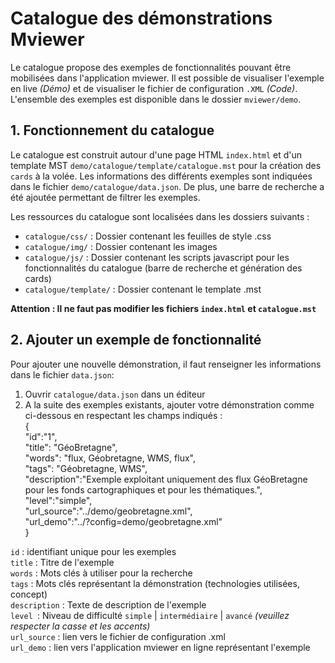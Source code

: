 # Catalogue des démonstrations Mviewer

Le catalogue propose des exemples de fonctionnalités pouvant être mobilisées dans l'application mviewer. Il est possible de visualiser l'exemple en live *(Démo)* et de visualiser le fichier de configuration `.XML` *(Code)*. L'ensemble des exemples est disponible dans le dossier `mviewer/demo`. 

## 1. Fonctionnement du catalogue
Le catalogue est construit autour d'une page HTML `index.html` et d'un template MST  `demo/catalogue/template/catalogue.mst` pour la création des `cards` à la volée. Les informations des différents exemples sont indiquées dans le fichier `demo/catalogue/data.json`.
De plus, une barre de recherche a été ajoutée permettant de filtrer les exemples.

Les ressources du catalogue sont localisées dans les dossiers suivants : 
 - `catalogue/css/` : Dossier contenant les feuilles de style .css
 - `catalogue/img/` : Dossier contenant les images
 - `catalogue/js/` :  Dossier contenant les scripts javascript pour les fonctionnalités du catalogue (barre de recherche et génération des cards)
 - `catalogue/template/` : Dossier contenant le template .mst 


**Attention : Il ne faut pas modifier les fichiers `index.html` et `catalogue.mst`**


## 2. Ajouter un exemple de fonctionnalité

Pour ajouter une nouvelle démonstration, il faut renseigner les informations dans le fichier `data.json`: 

 1. Ouvrir `catalogue/data.json` dans un éditeur  
 2. A la suite des exemples existants, ajouter votre démonstration comme ci-dessous en
    respectant les champs indiqués :  
   {  
		"id":"1",  
		"title": "GéoBretagne",  
		"words": "flux, Géobretagne, WMS, flux",  
		"tags": "Géobretagne, WMS",  
		"description":"Exemple exploitant uniquement des flux GéoBretagne pour les fonds cartographiques et pour les thématiques.",  
		"level":"simple",  
		"url_source":"../demo/geobretagne.xml",  
		"url_demo":"../?config=demo/geobretagne.xml"  
	}  

`id` : identifiant unique pour les exemples   
`title` : Titre de l'exemple  
`words` : Mots clés à utiliser pour la recherche  
`tags` : Mots clés représentant la démonstration (technologies utilisées, concept)  
`description` : Texte de description de l'exemple  
`level `: Niveau de difficulté `simple` | `intermédiaire` | `avancé` *(veuillez respecter la casse et les accents)*  
`url_source` : lien vers le fichier de configuration .xml   
`url_demo` : lien vers l'application mviewer en ligne représentant l'exemple  


